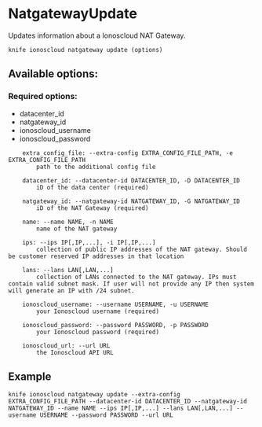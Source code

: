 # NatgatewayUpdate

Updates information about a Ionoscloud NAT Gateway.

```text
knife ionoscloud natgateway update (options)
```

## Available options:

### Required options:

* datacenter\_id
* natgateway\_id
* ionoscloud\_username
* ionoscloud\_password

```text
    extra_config_file: --extra-config EXTRA_CONFIG_FILE_PATH, -e EXTRA_CONFIG_FILE_PATH
        path to the additional config file

    datacenter_id: --datacenter-id DATACENTER_ID, -D DATACENTER_ID
        iD of the data center (required)

    natgateway_id: --natgateway-id NATGATEWAY_ID, -G NATGATEWAY_ID
        iD of the NAT Gateway (required)

    name: --name NAME, -n NAME
        name of the NAT gateway

    ips: --ips IP[,IP,...], -i IP[,IP,...]
        collection of public IP addresses of the NAT gateway. Should be customer reserved IP addresses in that location

    lans: --lans LAN[,LAN,...]
        collection of LANs connected to the NAT gateway. IPs must contain valid subnet mask. If user will not provide any IP then system will generate an IP with /24 subnet.

    ionoscloud_username: --username USERNAME, -u USERNAME
        your Ionoscloud username (required)

    ionoscloud_password: --password PASSWORD, -p PASSWORD
        your Ionoscloud password (required)

    ionoscloud_url: --url URL
        the Ionoscloud API URL

```
## Example

```text
knife ionoscloud natgateway update --extra-config EXTRA_CONFIG_FILE_PATH --datacenter-id DATACENTER_ID --natgateway-id NATGATEWAY_ID --name NAME --ips IP[,IP,...] --lans LAN[,LAN,...] --username USERNAME --password PASSWORD --url URL
```
